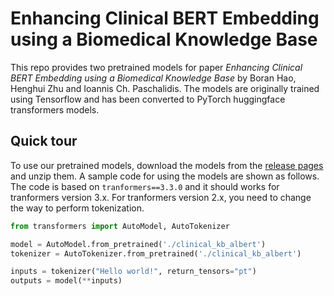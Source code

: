 # Enhancing Clinical BERT Embedding using a Biomedical Knowledge Base

This repo provides two pretrained models for paper *Enhancing Clinical BERT Embedding using a Biomedical Knowledge Base* by Boran Hao, Henghui Zhu and Ioannis Ch. Paschalidis. The models are originally trained using Tensorflow and has been converted to PyTorch huggingface transformers models.

## Quick tour

To use our pretrained models, download the models from the [release pages](https://github.com/noc-lab/clinical-kb-albert/releases) and unzip them. A sample code for using the models are shown as follows. The code is based on `tranformers==3.3.0` and it should works for tranformers version 3.x. For tranformers version 2.x, you need to change the way to perform tokenization. 

```python
from transformers import AutoModel, AutoTokenizer

model = AutoModel.from_pretrained('./clinical_kb_albert')
tokenizer = AutoTokenizer.from_pretrained('./clinical_kb_albert')

inputs = tokenizer("Hello world!", return_tensors="pt")
outputs = model(**inputs)
```
